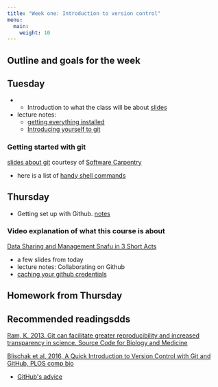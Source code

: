 ```yaml
---
title: "Week one: Introduction to version control"
menu: 
  main:
    weight: 10
---
```



## Outline and goals for the week

## Tuesday

* * Introduction to what the class will be about [slides](/slides/01_Introduction.html)
* lecture notes: 
  * [getting everything installed](../01_installation)
  * [Introducing yourself to git](../01_git_introduce)

### Getting started with git

[slides about git](/slides/git_slides.pdf) courtesy of [Software Carpentry](http://swcarpentry.github.io/git-novice)

* here is a list of [handy shell commands](SuppMatt/the_shell)


## Thursday

* Getting set up with Github. [notes](../03_github)

### Video explanation of what this course is about

[Data Sharing and Management Snafu in 3 Short Acts](https://www.youtube.com/watch?v=N2zK3sAtr-4)



* a few slides from today
* lecture notes: Collaborating on Github
* [caching your github credentials](../01_git_cache)

## Homework from Thursday

<!-- is this written up somewhere? -->

## Recommended readingsdds

<!-- remember to add rubric data to the course landing page -->

[Ram, K. 2013. Git can facilitate greater reproducibility and increased transparency in science. Source Code for Biology and Medicine](http://scfbm.biomedcentral.com/articles/10.1186/1751-0473-8-7)

[Blischak et al, 2016, A Quick Introduction to Version Control with Git and GitHub, PLOS comp bio](http://journals.plos.org/ploscompbiol/article?id=10.1371/journal.pcbi.1004668)


* [GitHub's advice](https://help.github.com/articles/set-up-git)